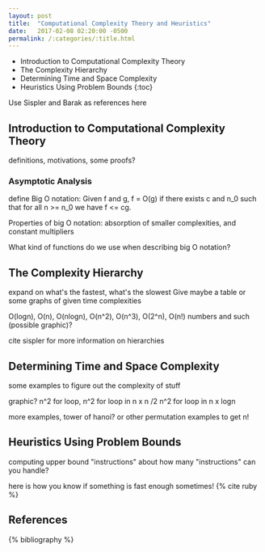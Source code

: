 ```yaml
---
layout: post
title:  "Computational Complexity Theory and Heuristics"
date:   2017-02-08 02:20:00 -0500
permalink: /:categories/:title.html
---
```


- Introduction to Computational Complexity Theory
- The Complexity Hierarchy
- Determining Time and Space Complexity
- Heuristics Using Problem Bounds
{:toc}

Use Sispler and Barak as references here

## Introduction to Computational Complexity Theory
definitions, motivations, some proofs?

### Asymptotic Analysis

define Big O notation:
Given f and g, f = O(g) if there exists c and n_0 such that for all n >= n_0
we have f <= cg.

Properties of big O notation:
absorption of smaller complexities, and constant multipliers

What kind of functions do we use when describing big O notation?

## The Complexity Hierarchy
expand on what's the fastest, what's the slowest
Give maybe a table or some graphs of given time complexities

O(logn), O(n), O(nlogn), O(n^2), O(n^3), O(2^n), O(n!)
numbers and such (possible graphic)?

cite sispler for more information on hierarchies

## Determining Time and Space Complexity
some examples to figure out the complexity of stuff

graphic?
n^2 for loop,
n^2 for loop in n x n /2
n^2 for loop in n x logn

more examples, tower of hanoi? or other permutation examples to get n!

## Heuristics Using Problem Bounds
computing upper bound "instructions"
about how many "instructions" can you handle?

here is how you know if something is fast enough sometimes! {% cite ruby %}

References
----------

{% bibliography %}
